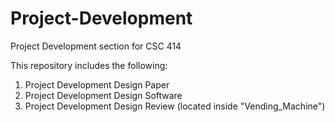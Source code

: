 # Project-Development
Project Development section for CSC 414

This repository includes the following:
  1. Project Development Design Paper
  2. Project Development Design Software
  3. Project Development Design Review (located inside "Vending_Machine")
